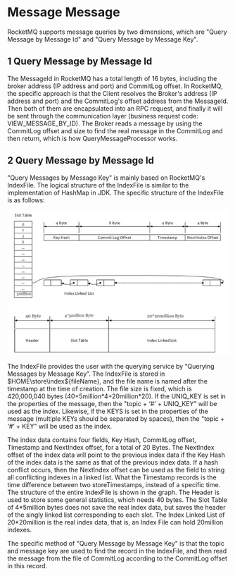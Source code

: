 # Message Message

RocketMQ supports message queries by two dimensions, which are "Query Message by Message Id" and "Query Message by Message Key".

## 1 Query Message by Message Id
The MessageId in RocketMQ has a total length of 16 bytes, including the broker address (IP address and port) and CommitLog offset. In RocketMQ, the specific approach is that the Client resolves the Broker's address (IP address and port) and the CommitLog's offset address from the MessageId. Then both of them are encapsulated into an RPC request, and finally it will be sent through the communication layer (business request code: VIEW_MESSAGE_BY_ID). The Broker reads a message by using the CommitLog offset and size to find the real message in the CommitLog and then return, which is how QueryMessageProcessor works.

## 2 Query Message by Message Id
"Query Messages by Message Key" is mainly based on RocketMQ's IndexFile. The logical structure of the IndexFile is similar to the implementation of HashMap in JDK. The specific structure of the IndexFile is as follows:

![](images/rocketmq_design_message_query.png)

The IndexFile provides the user with the querying service by “Querying Messages by Message Key”. The IndexFile is stored in $HOME\store\index${fileName}, and the file name is named after the timestamp at the time of creation. The file size is fixed, which is 420,000,040 bytes (40+5million\*4+20million\*20). If the UNIQ_KEY is set in the properties of the message, then the "topic + ‘#’ + UNIQ_KEY" will be used as the index. Likewise, if the KEYS is set in the properties of the message (multiple KEYs should be separated by spaces), then the "topic + ‘#’ + KEY" will be used as the index.

The index data contains four fields, Key Hash, CommitLog offset, Timestamp and NextIndex offset, for a total of 20 Bytes. The NextIndex offset of the index data will point to the previous index data if the Key Hash of the index data is the same as that of the previous index data. If a hash conflict occurs, then the NextIndex offset can be used as the field to string all conflicting indexes in a linked list. What the Timestamp records is the time difference between two storeTimestamps, instead of a specific time. The structure of the entire IndexFile is shown in the graph. The Header is used to store some general statistics, which needs 40 bytes. The Slot Table of 4\*5million bytes does not save the real index data, but saves the header of the singly linked list corresponding to each slot. The Index Linked List of 20\*20million is the real index data, that is, an Index File can hold 20million indexes.

The specific method of "Query Message by Message Key" is that the topic and message key are used to find the record in the IndexFile, and then read the message from the file of CommitLog according to the CommitLog offset in this record.